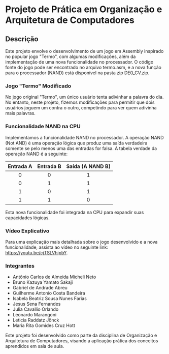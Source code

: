 # Projeto de Prática em Organização e Arquitetura de Computadores
## Descrição
Este projeto envolve o desenvolvimento de um jogo em Assembly inspirado no popular jogo "Termo", com algumas modificações, além da implementação de uma nova funcionalidade no processador. O código fonte do jogo pode ser encontrado no arquivo termo.asm, e a nova função para o processador (NAND) está disponível na pasta zip DE0_CV.zip.

### Jogo "Termo" Modificado
No jogo original "Termo", um único usuário tenta adivinhar a palavra do dia. No entanto, neste projeto, fizemos modificações para permitir que dois usuários joguem um contra o outro, competindo para ver quem adivinha mais palavras.

### Funcionalidade NAND na CPU
Implementamos a funcionalidade NAND no processador. A operação NAND (Not AND) é uma operação lógica que produz uma saída verdadeira somente se pelo menos uma das entradas for falsa. A tabela verdade da operação NAND é a seguinte:


| Entrada A | Entrada B | Saída (A NAND B) |
|:---------:|:---------:|:----------------:|
|     0     |     0     |        1         |
|     0     |     1     |        1         |
|     1     |     0     |        1         |
|     1     |     1     |        0         |
Esta nova funcionalidade foi integrada na CPU para expandir suas capacidades lógicas.

### Vídeo Explicativo
Para uma explicação mais detalhada sobre o jogo desenvolvido e a nova funcionalidade, assista ao vídeo no seguinte link: https://youtu.be/cjTSLVhipbY.

### Integrantes
- Antônio Carlos de Almeida Micheli Neto
- Bruno Kazuya Yamato Sakaji
- Gabriel de Andrade Abreu
- Guilherme Antonio Costa Bandeira
- Isabela Beatriz Sousa Nunes Farias
- Jesus Sena Fernandes
- Julia Cavallio Orlando
- Leonardo Marangoni
- Leticia Raddatz Jönck
- Maria Rita Gomides Cruz Hott

Este projeto foi desenvolvido como parte da disciplina de Organização e Arquitetura de Computadores, visando a aplicação prática dos conceitos aprendidos em sala de aula.
